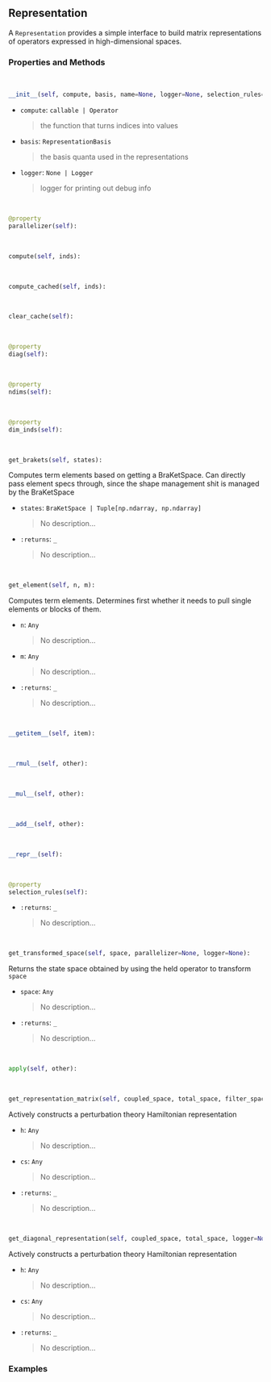 ## <a id="Psience.BasisReps.Terms.Representation">Representation</a>
A `Representation` provides a simple interface to build matrix representations of operators expressed
in high-dimensional spaces.

### Properties and Methods
<a id="Psience.BasisReps.Terms.Representation.__init__" class="docs-object-method">&nbsp;</a>
```python
__init__(self, compute, basis, name=None, logger=None, selection_rules=None): 
```

- `compute`: `callable | Operator`
    >the function that turns indices into values
- `basis`: `RepresentationBasis`
    >the basis quanta used in the representations
- `logger`: `None | Logger`
    >logger for printing out debug info

<a id="Psience.BasisReps.Terms.Representation.parallelizer" class="docs-object-method">&nbsp;</a>
```python
@property
parallelizer(self): 
```

<a id="Psience.BasisReps.Terms.Representation.compute" class="docs-object-method">&nbsp;</a>
```python
compute(self, inds): 
```

<a id="Psience.BasisReps.Terms.Representation.compute_cached" class="docs-object-method">&nbsp;</a>
```python
compute_cached(self, inds): 
```

<a id="Psience.BasisReps.Terms.Representation.clear_cache" class="docs-object-method">&nbsp;</a>
```python
clear_cache(self): 
```

<a id="Psience.BasisReps.Terms.Representation.diag" class="docs-object-method">&nbsp;</a>
```python
@property
diag(self): 
```

<a id="Psience.BasisReps.Terms.Representation.ndims" class="docs-object-method">&nbsp;</a>
```python
@property
ndims(self): 
```

<a id="Psience.BasisReps.Terms.Representation.dim_inds" class="docs-object-method">&nbsp;</a>
```python
@property
dim_inds(self): 
```

<a id="Psience.BasisReps.Terms.Representation.get_brakets" class="docs-object-method">&nbsp;</a>
```python
get_brakets(self, states): 
```
Computes term elements based on getting a BraKetSpace.
        Can directly pass element specs through, since the shape management shit
        is managed by the BraKetSpace
- `states`: `BraKetSpace | Tuple[np.ndarray, np.ndarray]`
    >No description...
- `:returns`: `_`
    >No description...

<a id="Psience.BasisReps.Terms.Representation.get_element" class="docs-object-method">&nbsp;</a>
```python
get_element(self, n, m): 
```
Computes term elements.
        Determines first whether it needs to pull single elements or blocks of them.
- `n`: `Any`
    >No description...
- `m`: `Any`
    >No description...
- `:returns`: `_`
    >No description...

<a id="Psience.BasisReps.Terms.Representation.__getitem__" class="docs-object-method">&nbsp;</a>
```python
__getitem__(self, item): 
```

<a id="Psience.BasisReps.Terms.Representation.__rmul__" class="docs-object-method">&nbsp;</a>
```python
__rmul__(self, other): 
```

<a id="Psience.BasisReps.Terms.Representation.__mul__" class="docs-object-method">&nbsp;</a>
```python
__mul__(self, other): 
```

<a id="Psience.BasisReps.Terms.Representation.__add__" class="docs-object-method">&nbsp;</a>
```python
__add__(self, other): 
```

<a id="Psience.BasisReps.Terms.Representation.__repr__" class="docs-object-method">&nbsp;</a>
```python
__repr__(self): 
```

<a id="Psience.BasisReps.Terms.Representation.selection_rules" class="docs-object-method">&nbsp;</a>
```python
@property
selection_rules(self): 
```

- `:returns`: `_`
    >No description...

<a id="Psience.BasisReps.Terms.Representation.get_transformed_space" class="docs-object-method">&nbsp;</a>
```python
get_transformed_space(self, space, parallelizer=None, logger=None): 
```
Returns the state space obtained by using the
        held operator to transform `space`
- `space`: `Any`
    >No description...
- `:returns`: `_`
    >No description...

<a id="Psience.BasisReps.Terms.Representation.apply" class="docs-object-method">&nbsp;</a>
```python
apply(self, other): 
```

<a id="Psience.BasisReps.Terms.Representation.get_representation_matrix" class="docs-object-method">&nbsp;</a>
```python
get_representation_matrix(self, coupled_space, total_space, filter_space=None, diagonal=False, logger=None, zero_element_warning=True, clear_sparse_caches=True): 
```
Actively constructs a perturbation theory Hamiltonian representation
- `h`: `Any`
    >No description...
- `cs`: `Any`
    >No description...
- `:returns`: `_`
    >No description...

<a id="Psience.BasisReps.Terms.Representation.get_diagonal_representation" class="docs-object-method">&nbsp;</a>
```python
get_diagonal_representation(self, coupled_space, total_space, logger=None, zero_element_warning=True, clear_sparse_caches=True): 
```
Actively constructs a perturbation theory Hamiltonian representation
- `h`: `Any`
    >No description...
- `cs`: `Any`
    >No description...
- `:returns`: `_`
    >No description...

### Examples


